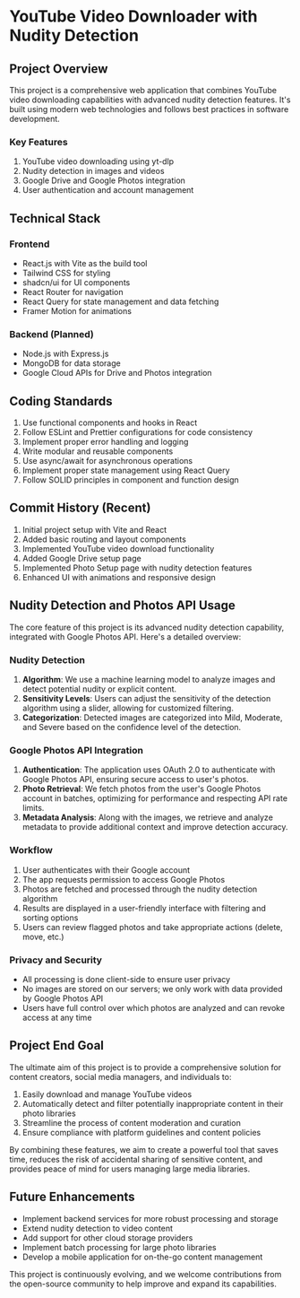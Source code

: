 # YouTube Video Downloader with Nudity Detection

## Project Overview

This project is a comprehensive web application that combines YouTube video downloading capabilities with advanced nudity detection features. It's built using modern web technologies and follows best practices in software development.

### Key Features

1. YouTube video downloading using yt-dlp
2. Nudity detection in images and videos
3. Google Drive and Google Photos integration
4. User authentication and account management

## Technical Stack

### Frontend
- React.js with Vite as the build tool
- Tailwind CSS for styling
- shadcn/ui for UI components
- React Router for navigation
- React Query for state management and data fetching
- Framer Motion for animations

### Backend (Planned)
- Node.js with Express.js
- MongoDB for data storage
- Google Cloud APIs for Drive and Photos integration

## Coding Standards

1. Use functional components and hooks in React
2. Follow ESLint and Prettier configurations for code consistency
3. Implement proper error handling and logging
4. Write modular and reusable components
5. Use async/await for asynchronous operations
6. Implement proper state management using React Query
7. Follow SOLID principles in component and function design

## Commit History (Recent)

1. Initial project setup with Vite and React
2. Added basic routing and layout components
3. Implemented YouTube video download functionality
4. Added Google Drive setup page
5. Implemented Photo Setup page with nudity detection features
6. Enhanced UI with animations and responsive design

## Nudity Detection and Photos API Usage

The core feature of this project is its advanced nudity detection capability, integrated with Google Photos API. Here's a detailed overview:

### Nudity Detection

1. **Algorithm**: We use a machine learning model to analyze images and detect potential nudity or explicit content.
2. **Sensitivity Levels**: Users can adjust the sensitivity of the detection algorithm using a slider, allowing for customized filtering.
3. **Categorization**: Detected images are categorized into Mild, Moderate, and Severe based on the confidence level of the detection.

### Google Photos API Integration

1. **Authentication**: The application uses OAuth 2.0 to authenticate with Google Photos API, ensuring secure access to user's photos.
2. **Photo Retrieval**: We fetch photos from the user's Google Photos account in batches, optimizing for performance and respecting API rate limits.
3. **Metadata Analysis**: Along with the images, we retrieve and analyze metadata to provide additional context and improve detection accuracy.

### Workflow

1. User authenticates with their Google account
2. The app requests permission to access Google Photos
3. Photos are fetched and processed through the nudity detection algorithm
4. Results are displayed in a user-friendly interface with filtering and sorting options
5. Users can review flagged photos and take appropriate actions (delete, move, etc.)

### Privacy and Security

- All processing is done client-side to ensure user privacy
- No images are stored on our servers; we only work with data provided by Google Photos API
- Users have full control over which photos are analyzed and can revoke access at any time

## Project End Goal

The ultimate aim of this project is to provide a comprehensive solution for content creators, social media managers, and individuals to:

1. Easily download and manage YouTube videos
2. Automatically detect and filter potentially inappropriate content in their photo libraries
3. Streamline the process of content moderation and curation
4. Ensure compliance with platform guidelines and content policies

By combining these features, we aim to create a powerful tool that saves time, reduces the risk of accidental sharing of sensitive content, and provides peace of mind for users managing large media libraries.

## Future Enhancements

- Implement backend services for more robust processing and storage
- Extend nudity detection to video content
- Add support for other cloud storage providers
- Implement batch processing for large photo libraries
- Develop a mobile application for on-the-go content management

This project is continuously evolving, and we welcome contributions from the open-source community to help improve and expand its capabilities.